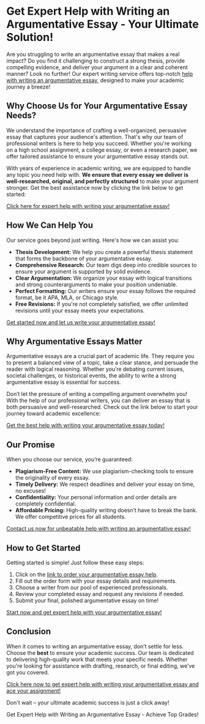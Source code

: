 <h1>Get Expert Help with Writing an Argumentative Essay - Your Ultimate Solution!</h1>

<p>Are you struggling to write an argumentative essay that makes a real impact? Do you find it challenging to construct a strong thesis, provide compelling evidence, and deliver your argument in a clear and coherent manner? Look no further! Our expert writing service offers top-notch <a href="https://tinyurl.com/topessay?keyword=help+with+writing+an+argumentative+essay">help with writing an argumentative essay</a>, designed to make your academic journey a breeze!</p>

<h2>Why Choose Us for Your Argumentative Essay Needs?</h2>

<p>We understand the importance of crafting a well-organized, persuasive essay that captures your audience's attention. That's why our team of professional writers is here to help you succeed. Whether you're working on a high school assignment, a college essay, or even a research paper, we offer tailored assistance to ensure your argumentative essay stands out.</p>

<p>With years of experience in academic writing, we are equipped to handle any topic you need help with. <strong>We ensure that every essay we deliver is well-researched, original, and perfectly structured</strong> to make your argument stronger. Get the best assistance now by clicking the link below to get started:</p>

<p><a href="https://tinyurl.com/topessay?keyword=help+with+writing+an+argumentative+essay">Click here for expert help with writing your argumentative essay!</a></p>

<h2>How We Can Help You</h2>

<p>Our service goes beyond just writing. Here's how we can assist you:</p>
<ul>
  <li><strong>Thesis Development:</strong> We help you create a powerful thesis statement that forms the backbone of your argumentative essay.</li>
  <li><strong>Comprehensive Research:</strong> Our team digs deep into credible sources to ensure your argument is supported by solid evidence.</li>
  <li><strong>Clear Argumentation:</strong> We organize your essay with logical transitions and strong counterarguments to make your position undeniable.</li>
  <li><strong>Perfect Formatting:</strong> Our writers ensure your essay follows the required format, be it APA, MLA, or Chicago style.</li>
  <li><strong>Free Revisions:</strong> If you're not completely satisfied, we offer unlimited revisions until your essay meets your expectations.</li>
</ul>

<p><a href="https://tinyurl.com/topessay?keyword=help+with+writing+an+argumentative+essay">Get started now and let us write your argumentative essay!</a></p>

<h2>Why Argumentative Essays Matter</h2>

<p>Argumentative essays are a crucial part of academic life. They require you to present a balanced view of a topic, take a clear stance, and persuade the reader with logical reasoning. Whether you’re debating current issues, societal challenges, or historical events, the ability to write a strong argumentative essay is essential for success.</p>

<p>Don’t let the pressure of writing a compelling argument overwhelm you! With the help of our professional writers, you can deliver an essay that is both persuasive and well-researched. Check out the link below to start your journey toward academic excellence:</p>

<p><a href="https://tinyurl.com/topessay?keyword=help+with+writing+an+argumentative+essay">Get the best help with writing your argumentative essay today!</a></p>

<h2>Our Promise</h2>

<p>When you choose our service, you’re guaranteed:</p>
<ul>
  <li><strong>Plagiarism-Free Content:</strong> We use plagiarism-checking tools to ensure the originality of every essay.</li>
  <li><strong>Timely Delivery:</strong> We respect deadlines and deliver your essay on time, no excuses!</li>
  <li><strong>Confidentiality:</strong> Your personal information and order details are completely confidential.</li>
  <li><strong>Affordable Pricing:</strong> High-quality writing doesn’t have to break the bank. We offer competitive prices for all students.</li>
</ul>

<p><a href="https://tinyurl.com/topessay?keyword=help+with+writing+an+argumentative+essay">Contact us now for unbeatable help with writing an argumentative essay!</a></p>

<h2>How to Get Started</h2>

<p>Getting started is simple! Just follow these easy steps:</p>
<ol>
  <li>Click on the <a href="https://tinyurl.com/topessay?keyword=help+with+writing+an+argumentative+essay">link to order your argumentative essay help</a>.</li>
  <li>Fill out the order form with your essay details and requirements.</li>
  <li>Choose a writer from our pool of experienced professionals.</li>
  <li>Review your completed essay and request any revisions if needed.</li>
  <li>Submit your final, polished argumentative essay on time!</li>
</ol>

<p><a href="https://tinyurl.com/topessay?keyword=help+with+writing+an+argumentative+essay">Start now and get expert help with your argumentative essay!</a></p>

<h2>Conclusion</h2>

<p>When it comes to writing an argumentative essay, don’t settle for less. Choose the <strong>best</strong> to ensure your academic success. Our team is dedicated to delivering high-quality work that meets your specific needs. Whether you're looking for assistance with drafting, research, or final editing, we’ve got you covered.</p>

<p><a href="https://tinyurl.com/topessay?keyword=help+with+writing+an+argumentative+essay">Click here now to get expert help with writing your argumentative essay and ace your assignment!</a></p>

<p>Don't wait – your ultimate academic success is just a click away!</p>
Get Expert Help with Writing an Argumentative Essay - Achieve Top Grades!
